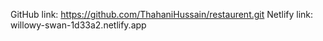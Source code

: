 GitHub link: https://github.com/ThahaniHussain/restaurent.git
Netlify link: willowy-swan-1d33a2.netlify.app